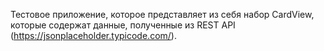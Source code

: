 Тестовое приложение, которое представляет из себя набор CardView, которые содержат данные, полученные из REST API (https://jsonplaceholder.typicode.com/).
